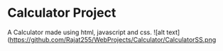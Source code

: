 # Calculator Project 

A Calculator made using html, javascript and css.
![alt text](https://github.com/Rajat255/WebProjects/Calculator/CalculatorSS.png
